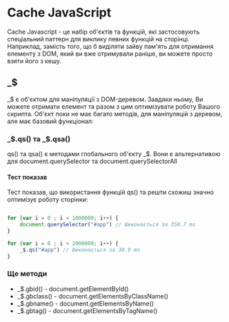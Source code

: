 # Cache JavaScript

Cache Javascript - це набір об'єктів та функцій, які застосовують спеціальний паттерн для виклику певних функцій на сторінці. Наприклад, замість того, що б виділяти зайву пам'ять для отримання елементу з DOM, який ви вже отримували раніше, ви можете просто взяти його з кешу. 


## _$
_$ є об'єктом для маніпуляції з DOM-деревом. Завдяки ньому, Ви можете отримати елемент та разом з цим оптимізувати роботу Вашого скрипта. Об'єкт поки не має багато методів, для маніпуляцій з деревом, але має базовий функціонал:

### _$.qs() та _$.qsa()

qs() та qsa() є методами глобального об'єкту _$. Вони є альтернативою для document.querySelector та document.querySelectorAll

#### Тест показав
Тест показав, що використання функцій qs() та решти схожиш значно оптимізує роботу сторінки:
```javascript

for (var i = 0 ; i < 1000000; i++) {
	document.querySelector("#app") // Виконається за 350.7 ms
}

for (var i = 0 ; i < 1000000; i++) {
	_$.qs("#app") // Виконається за 30.9 ms
}

```

### Ще методи

* _$.gbid() - document.getElementById()
* _$.gbclass() - document.getElementsByClassName()
* _$.gbname() - document.getElementsByName()
* _$.gbtag() - document.getElementsByTagName()